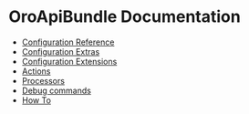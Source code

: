 OroApiBundle Documentation
==========================

 - [Configuration Reference](./configuration.md)
 - [Configuration Extras](./configuration_extra.md)
 - [Configuration Extensions](./configuration_extensions.md)
 - [Actions](./actions.md)
 - [Processors](./processors.md)
 - [Debug commands](./debug_commands.md)
 - [How To](./how_to.md)
